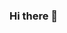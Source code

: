 ### Hi there 👋

<!--
**MAKaminski/MAKaminski** is a ✨ _special_ ✨ repository because its `README.md` (this file) appears on your GitHub profile.

Here are some ideas to get you started:

- 🔭 I’m currently working on full-stack automation project called DataSync, a project aimed at allowing entreprenuers to easily kick-start a company by handling all data and reporting needs in a lightweight, user-friendly fashion.
- 🌱 I’m currently learning advanced cloud computing AI/ML techniques.
- 👯 I’m looking to collaborate by learning more about non-esoteric data needs, in lowering the bar and costs affiliated with managing a business I think we can promote more competetion leading to better products for businesses and consumers alike.
- 💬 Ask me about anything related to Python, automation, or general tech queries.
- 📫 How to reach me: [MKaminski1337@gmail.com](mailto:MKaminski1337@gmail.com)
- 😄 Pronouns: He/Him
- ⚡ Fun fact: I started in finance and found my true calling in empowering people through education and tech innovation!

---

🌐 Greetings, Tech Professionals and Enthusiasts!

I'm a finance professional turned tech innovator, adept in melding complex processes with cutting-edge technology for streamlined, high-value software systems. My journey is characterized by a relentless pursuit of efficiency and innovation.

**Technical Expertise:**

---

**Front-End Development:**
- Proficient in JavaScript, React, Vue, Tailwind, CSS, HTML.
- Experienced in building dynamic, user-centric interfaces.
- Leveraging modern frameworks for enhanced user experiences.

---

**Back-End Development:**
- Skilled in Python, SQL, VBA, Express.js, and Django.
- Developing robust, scalable back-ends and APIs.
- Expert in managing databases and server-side functionalities.

---

**Full-Stack Automation and Integration:**
- Integrating front-end and back-end for seamless workflows.
- Automating business processes for operational efficiency.
- Creating closed-loop systems that empower lean team performance.

---

**AI and Machine Learning:**
- Applying AI/ML techniques for data-driven insights and automation.
- Enhancing applications with intelligent features and predictive analytics.

---

**Cloud Computing and Deployment:**
- Proficient with AWS for scalable, reliable cloud solutions.
- Deploying and managing applications in cloud environments.

---

**Project Management and Agile Practices:**
- Leading projects from ideation to fruition.
- Focusing on agile methods and collaborative teamwork.

---

**Continuous Learning and Innovation:**
- Committed to exploring emerging technologies.
- Adapting to evolving business needs and technological advancements.
- Advocating for a culture of innovation and continuous improvement.

I invite you to join my GitHub journey, where I share robust, scalable solutions and engage in collaborative innovation. Explore my repositories, contribute to discussions, and let's use these tools to propel your projects and processes forward.

Together, let's lead the change in tech-driven business efficiency. Your insights, feedback, and collaboration are crucial for our mutual growth in this ever-evolving tech landscape.
